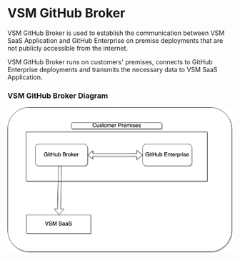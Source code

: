 # VSM GitHub Broker

VSM GitHub Broker is used to establish the communication between VSM SaaS Application and GitHub Enterprise on premise
deployments that are not publicly accessible from the internet.

VSM GitHub Broker runs on customers' premises, connects to GitHub Enterprise deployments and transmits the necessary 
data to VSM SaaS Application.

### VSM GitHub Broker Diagram

![github-broker-diagram](docs/VSM_GitHub_Broker.png)

